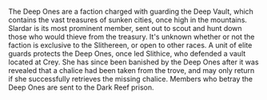 The Deep Ones are a faction charged with guarding the Deep Vault, which contains the vast treasures of sunken cities, once high in the mountains.  Slardar is its most prominent member, sent out to scout and hunt down those who would thieve from the treasury. It's unknown whether or not the faction is exclusive to the Slithereen, or open to other races.
A unit of elite guards protects the Deep Ones, once led Slithice, who defended a vault located at Crey. She has since been banished by the Deep Ones after it was revealed that a chalice had been taken from the trove, and may only return if she successfully retrieves the missing chalice.
Members who betray the Deep Ones are sent to the Dark Reef prison.

